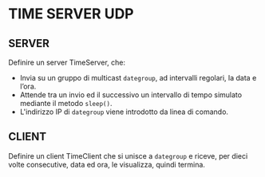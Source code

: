 # TIME SERVER UDP

## SERVER
Definire un server TimeServer, che:
* Invia su un gruppo di multicast `dategroup`, ad intervalli regolari, la data e l’ora.
* Attende tra un invio ed il successivo un intervallo di tempo simulato mediante il metodo `sleep()`.
* L'indirizzo IP di `dategroup` viene introdotto da linea di comando.

## CLIENT
Definire un client TimeClient che si unisce a `dategroup` e riceve, per dieci volte consecutive, data
ed ora, le visualizza, quindi termina.